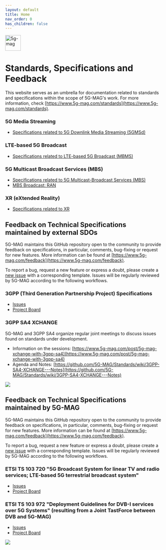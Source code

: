 ```yaml
---
layout: default
title: Home
nav_order: 0
has_children: false
---
```


<img src="{{site.baseurl}}/assets/images/5g-mag-logo-with-text.png" alt="5g-mag" style="height:50px">

# Standards, Specifications and Feedback
This website serves as an umbrella for documentation related to standards and specifications within the scope of 5G-MAG's work. For more information, check [https://www.5g-mag.com/standards](https://www.5g-mag.com/standards).

### 5G Media Streaming
* [Specifications related to 5G Downlink Media Streaming (5GMSd)](https://github.com/5G-MAG/Standards/wiki/5G-Downlink-Media-Streaming-Architecture-(5GMSd):-Relevant-Specifications)
### LTE-based 5G Broadcast
* [Specifications related to LTE-based 5G Broadcast (MBMS)](https://github.com/5G-MAG/Standards/wiki/MBMS-&-LTE-based-5G-Broadcast:-Relevant-Specifications)
### 5G Multicast Broadcast Services (MBS)
* [Specifications related to 5G Multicast-Broadcast Services (MBS)](https://github.com/5G-MAG/Standards/wiki/5G-Multicast-Broadcast-Services-(5MBS):-Relevant-Specifications)
* [MBS Broadcast: RAN](https://github.com/5G-MAG/Standards/wiki/5G-Multicast-Broadcast-Services-(5MBS):-RAN-Procedures-for-MBS-Broadcast)
### XR (eXtended Reality)
* [Specifications related to XR](https://github.com/5G-MAG/Standards/wiki/XR-(eXtended-Reality):-Relevant-Specifications)

## Feedback on Technical Specifications maintained by external SDOs
5G-MAG maintains this GitHub repository open to the community to provide feedback on specifications, in particular, comments, bug-fixing or request for new features. More information can be found at [https://www.5g-mag.com/feedback](https://www.5g-mag.com/feedback).

To report a bug, request a new feature or express a doubt, please create a [new issue](https://github.com/5G-MAG/Standards/issues/new/choose) with a corresponding template. Issues will be regularly reviewed by 5G-MAG according to the following workflows.
### 3GPP (Third Generation Partnership Project) Specifications
- [Issues](https://github.com/5G-MAG/Standards/issues?q=is%3Aopen%20is%3Aissue%20project%3A5g-mag%2F33)
- [Project Board](https://github.com/orgs/5G-MAG/projects/33)

### 3GPP SA4 XCHANGE
5G-MAG and 3GPP SA4 organize regular joint meetings to discuss issues found on standards under development.
- Information on the sessions: [https://www.5g-mag.com/post/5g-mag-xchange-with-3gpp-sa4](https://www.5g-mag.com/post/5g-mag-xchange-with-3gpp-sa4)
- Agenda and Notes: [https://github.com/5G-MAG/Standards/wiki/3GPP-SA4-XCHANGE---Notes](https://github.com/5G-MAG/Standards/wiki/3GPP-SA4-XCHANGE---Notes)

![](https://static.wixstatic.com/media/7898a9_30ba00fb9e99459d89bff92cc40d0f5c~mv2.png/v1/fill/w_942,h_451,al_c,q_90,enc_auto/Loop1.png)

## Feedback on Technical Specifications maintained by 5G-MAG
5G-MAG maintains this GitHub repository open to the community to provide feedback on specifications, in particular, comments, bug-fixing or request for new features. More information can be found at [https://www.5g-mag.com/feedback](https://www.5g-mag.com/feedback).

To report a bug, request a new feature or express a doubt, please create a [new issue](https://github.com/5G-MAG/Standards/issues/new/choose) with a corresponding template. Issues will be regularly reviewed by 5G-MAG according to the following workflows.
### ETSI TS 103 720 "5G Broadcast System for linear TV and radio services; LTE-based 5G terrestrial broadcast system"
- [Issues](https://github.com/5G-MAG/Standards/issues?q=is%3Aopen+is%3Aissue+project%3A5g-mag%2F32)
- [Project Board](https://github.com/orgs/5G-MAG/projects/32)

### ETSI TS 103 972 "Deployment Guidelines for DVB-I services over 5G Systems" (resulting from a Joint TastForce between DVB and 5G-MAG)
- [Issues](https://github.com/5G-MAG/Standards/issues?q=is%3Aopen+is%3Aissue+project%3A5g-mag%2F31)
- [Project Board](https://github.com/orgs/5G-MAG/projects/31)

![](https://static.wixstatic.com/media/7898a9_42bece6a420549b9ab9a250817a73367~mv2.png/v1/fill/w_955,h_374,al_c,lg_1,q_85,enc_auto/Loop2.png)
